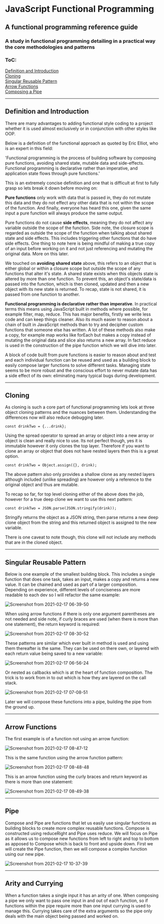 # JavaScript Functional Programming 

## A functional programming reference guide 

### A study in functional programming detailing in a practical way the core methodologies and patterns

### ToC:

[Definition and Introduction](#Definition-and-Introduction)<br>
[Cloning](#Cloning)<br>
[Singular Reusable Pattern](#Singular-Reusable-Pattern)<br>
[Arrow Functions](#Arrow-Functions)<br>
[Composing a Pipe](#Pipe)<br>

------------------------------------------------------------------------------------------------------------------------------


## Definition and Introduction
There are many advantages to adding functional style coding to a project whether it is used almost exclusively or in conjunction with other styles like OOP.

Below is a definition of the functional approach as quoted by Eric Elliot, who is an expert in this field:

'Functional programming is the process of building software by composing pure functions, avoiding shared state, mutable data and side-effects. Functional programming is declarative rather than imperative, and application state flows through pure functions.'

This is an extremely concise definition and one that is difficult at first to fully grasp so lets break it down before moving on:

**Pure functions** only work with data that is passed in, they do not mutate this data and they do not effect any other data that is not within the scope of the function. And finally, everyone has heard this one, given the same input a pure function will always produce the same output.

Pure functions do not cause **side effects**, meaning they do not affect any variable outside the scope of the function. Side note, the closure scope is regarded as outside the scope of the function when talking about shared state and side effects.  This includes triggering other functions that do have side effects.  One thing to note here is being mindful of making a true copy of an input before working on it and not just referencing and mutating the original data. More on this later.  

We touched on **avoiding shared state** above, this refers to an object that is either global or within a closure scope but outside the scope of any functions that alter it's state.  A shared state exists when this objects state is altered by more than one function.  To prevent this, an object's state/data is passed into the function, which is then cloned, updated and then a new object with its new state is returned.  To recap, state is not shared, it is passed from one function to another.

**Functional programming is declarative rather than imperative**. In practical terms this means using JavaScript built in methods where possible, for example filter, map, reduce.  This has major benefits, firstly we write less code and can keep things cleaner. Also its much easier to reason about a chain of built in JavaScript methods than to try and decipher custom functions that someone else has written.  A lot of these methods also make a copy, for example map works like forEach but makes a copy instead of mutating the original data and slice also returns a new array.  In fact reduce is used in the construction of the pipe function which we will dive into later. 

A block of code built from pure functions is easier to reason about and test and each individual function can be reused and used as a building block to easily compose larger functions to solve different tasks.  Managing state seems to be more robust and the conscious effort to never mutate data has a side effect of its own: eliminating many typical bugs during development.

-----------------------------------------------------------------------------------------------------------------------------

## Cloning
As cloning is such a core part of functional programming lets look at three object cloning patterns and the nuances between them. Understanding the differences now will also reduce debugging later. 

`const drinkTwo = {...drink};`

Using the spread operator to spread an array or object into a new array or object is clean and really nice to use.  Its not perfect though, yes it is immutable however it only clones the top layer.  Therefore if you want to clone an array or object that does not have nested layers then this is a great option.

`const drinkTwo = Object.assign({}, drink);`

The above pattern also only provides a shallow clone as any nested layers although included (unlike spreading) are however only a reference to the original object and thus are mutable.

To recap so far, for top level cloning either of the above does the job, however for a true deep clone we want to use this next pattern:

`const drinkTwo = JSON.parse(JSON.stringify(drink));`

Stringify returns the object as a JSON string, then parse returns a new deep clone object from the string and this returned object is assigned to the new variable.

There is one caveat to note though, this clone will not include any methods that are in the cloned object.

----------------------------------------------------------------------------

## Singular Reusable Pattern

Below is one example of the smallest building block.  This includes a single function that does one task, takes an input, makes a copy and returns a new value. It can be chained and used as part of a larger composition.  Depending on experience, different levels of conciseness are more readable to each dev so I will refactor the same example:

![Screenshot from 2021-02-17 06-39-50](https://user-images.githubusercontent.com/73107656/108165778-09dc7380-70eb-11eb-98ef-fc178955dbee.png)

When using arrow functions if there is only one argument parentheses are not needed and side note, if curly braces are used (when there is more than one statement), the return keyword is required:

![Screenshot from 2021-02-17 08-30-52](https://user-images.githubusercontent.com/73107656/108176925-7c088480-70fa-11eb-94ba-cf2d01db3d3e.png)

These patterns are similar which ever built in method is used and using them thereafter is the same. They can be used on there own, or layered with each return value being saved to a new variable:

![Screenshot from 2021-02-17 06-56-24](https://user-images.githubusercontent.com/73107656/108167235-48732d80-70ed-11eb-9bc3-4bd706ad91d9.png)

Or nested as callbacks which is at the heart of function composition.  The trick is to work from in to out which is how they are layered on the call stack.    

![Screenshot from 2021-02-17 07-08-51](https://user-images.githubusercontent.com/73107656/108168759-bcaed080-70ef-11eb-8631-7c86c6ecce2d.png)

Later we will compose these functions into a pipe, building the pipe from the ground up.

--------------------------------------------------------------------
## Arrow Functions

The first example is of a function not using an arrow function:

![Screenshot from 2021-02-17 08-47-12](https://user-images.githubusercontent.com/73107656/108178839-d1459580-70fc-11eb-9a1e-67b4e2f41873.png)

This is the same function using the arrow function pattern:

![Screenshot from 2021-02-17 08-48-48](https://user-images.githubusercontent.com/73107656/108178983-fc2fe980-70fc-11eb-88d8-ff2623baeace.png)

This is an arrow function using the curly braces and return keyword as there is more than one statement:

![Screenshot from 2021-02-17 08-49-38](https://user-images.githubusercontent.com/73107656/108179079-179af480-70fd-11eb-924e-3db0703ce846.png)

------------------------------------------------------------------

## Pipe

Compose and Pipe are functions that let us easily use singular functions as building blocks to create more complex reusable functions. Compose is constructed using reduceRight and Pipe uses reduce.  We will focus on Pipe as it allows us to compose new functions from left to right and top to bottom as apposed to Compose which is back to front and upside down. First we will create the Pipe function, then we will compose a complex function using our new pipe.

![Screenshot from 2021-02-17 10-37-39](https://user-images.githubusercontent.com/73107656/108192636-6bf9a080-710c-11eb-870b-43cb23a2a9df.png)

------------------------------------------------------------

## Arity and Currying

When a function takes a single input it has an arity of one. When composing a pipe we only want to pass one input in and out of each function, so if functions within the pipe require more than one input currying is used to manage this. Currying takes care of the extra arguments so the pipe only deals with the main object being passed and worked on.
